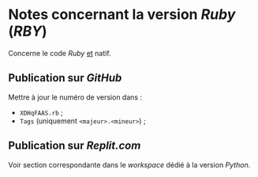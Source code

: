# Notes concernant la version *Ruby* (*RBY*)

Concerne le code *Ruby* <u>et</u> natif.

## Publication sur *GitHub*

Mettre à jour le numéro de version dans :
- `XDHqFAAS.rb` ;
- `Tags` (uniquement `<majeur>.<mineur>`) ;

## Publication sur *Replit.com*

Voir section correspondante dans le *workspace* dédié à la version *Python*.